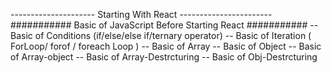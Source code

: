 --------------------- Starting With React -----------------------
########### Basic of JavaScript Before Starting React ###########
-- Basic of Conditions (if/else/else if/ternary operator)
-- Basic of Iteration ( ForLoop/ forof / foreach Loop )
-- Basic of Array
-- Basic of Object
-- Basic of Array-object
-- Basic of Array-Destrcturing
-- Basic of Obj-Destrcturing